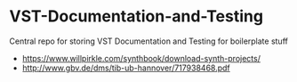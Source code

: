 # VST-Documentation-and-Testing
Central repo for storing VST Documentation and Testing for boilerplate stuff 

- https://www.willpirkle.com/synthbook/download-synth-projects/
- http://www.gbv.de/dms/tib-ub-hannover/717938468.pdf
